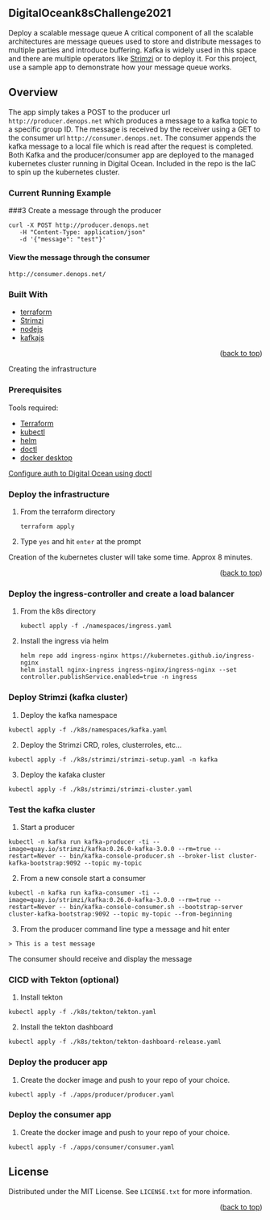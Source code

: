 ## DigitalOceank8sChallenge2021

Deploy a scalable message queue
A critical component of all the scalable architectures are message queues used to store and distribute messages to multiple parties and introduce buffering. Kafka is widely used in this space and there are multiple operators like [Strimzi](https://strimzi.io/) or to deploy it. For this project, use a sample app to demonstrate how your message queue works.


## Overview
The app simply takes a POST to the producer url ```http://producer.denops.net``` which produces a message to a kafka topic to a specific group ID. The message is received by the receiver using a GET to the consumer url ```http://consumer.denops.net```. The consumer appends the kafka message to a local file which is read after the request is completed. Both Kafka and the producer/consumer app are deployed to the
managed kubernetes cluster running in Digital Ocean. Included in the repo is the IaC to spin up the kubernetes cluster.

### Current Running Example
###3 Create a message through the producer
```
curl -X POST http://producer.denops.net
   -H "Content-Type: application/json"
   -d '{"message": "test"}'
```
#### View the message through the consumer
```
http://consumer.denops.net/
```

### Built With

* [terraform](https://www.terraform.io/)
* [Strimzi](https://strimzi.io/)
* [nodejs](https://nodejs.org/en/)
* [kafkajs](https://kafka.js.org/)

<p align="right">(<a href="#top">back to top</a>)</p>

Creating the infrastructure 

### Prerequisites

Tools required:
* [Terraform](https://learn.hashicorp.com/tutorials/terraform/install-cli)
* [kubectl](https://kubernetes.io/docs/tasks/tools/)
* [helm](https://helm.sh/docs/intro/install/)
* [doctl](https://docs.digitalocean.com/reference/doctl/how-to/install/)
* [docker desktop](https://www.docker.com/products/docker-desktop)

[Configure auth to Digital Ocean using doctl](https://docs.digitalocean.com/reference/doctl/how-to/install/)

### Deploy the infrastructure

1. From the terraform directory
   ```
   terraform apply
   ```
2. Type ```yes``` and hit ```enter``` at the prompt
 
Creation of the kubernetes cluster will take some time. Approx 8 minutes.
<p align="right">(<a href="#top">back to top</a>)</p>

### Deploy the ingress-controller and create a load balancer
1. From the k8s directory
   ```
   kubectl apply -f ./namespaces/ingress.yaml
   ```
2. Install the ingress via helm
   ```
   helm repo add ingress-nginx https://kubernetes.github.io/ingress-nginx
   helm install nginx-ingress ingress-nginx/ingress-nginx --set controller.publishService.enabled=true -n ingress
   ```

### Deploy Strimzi (kafka cluster)
1. Deploy the kafka namespace
```
kubectl apply -f ./k8s/namespaces/kafka.yaml
```
2. Deploy the Strimzi CRD, roles, clusterroles, etc...
```
kubectl apply -f ./k8s/strimzi/strimzi-setup.yaml -n kafka
```
3. Deploy the kafaka cluster
```
kubectl apply -f ./k8s/strimzi/strimzi-cluster.yaml
```
### Test the kafka cluster
1. Start a producer
```
kubectl -n kafka run kafka-producer -ti --image=quay.io/strimzi/kafka:0.26.0-kafka-3.0.0 --rm=true --restart=Never -- bin/kafka-console-producer.sh --broker-list cluster-kafka-bootstrap:9092 --topic my-topic
```
2. From a new console start a consumer
```
kubectl -n kafka run kafka-consumer -ti --image=quay.io/strimzi/kafka:0.26.0-kafka-3.0.0 --rm=true --restart=Never -- bin/kafka-console-consumer.sh --bootstrap-server cluster-kafka-bootstrap:9092 --topic my-topic --from-beginning
```
3. From the producer command line type a message and hit enter
```
> This is a test message
```
The consumer should receive and display the message

### CICD with Tekton (optional)
1. Install tekton
```
kubectl apply -f ./k8s/tekton/tekton.yaml
```
2. Install the tekton dashboard
```
kubectl apply -f ./k8s/tekton/tekton-dashboard-release.yaml
```

### Deploy the producer app
1. Create the docker image and push to your repo of your choice.
```
kubectl apply -f ./apps/producer/producer.yaml
```
### Deploy the consumer app
1. Create the docker image and push to your repo of your choice.
```
kubectl apply -f ./apps/consumer/consumer.yaml
```

<!-- LICENSE -->
## License

Distributed under the MIT License. See `LICENSE.txt` for more information.

<p align="right">(<a href="#top">back to top</a>)</p>